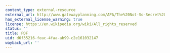 ```yaml
---
content_type: external-resource
external_url: http://www.gatewayplanning.com/APA/The%20Not-So-Secret%20Code.pdf
has_external_license_warning: true
license: https://en.wikipedia.org/wiki/All_rights_reserved
status: ''
title: PDF
uid: d6f35216-feac-4faa-ab99-c2e161032147
wayback_url: ''
---
```

